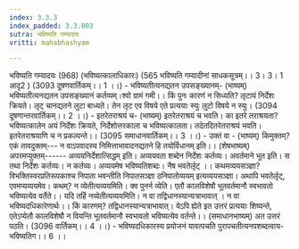 ```yaml
---
index: 3.3.3
index_padded: 3.3.003
sutra: भविष्यति गम्यादयः
vritti: mahabhashyam

---
```

 भविष्यति गम्यादयः (968) (भविष्यत्कालाधिकारः) (565 भविष्यति गम्यादीनां साधकसूत्रम्।। 3। 3। 1 आदृ2 ) (3093 दूषणवार्तिकम्।। 1 ।।) - भविष्यतीत्यनद्यतन उपसङ्ख्यानम्- (भाष्यम्) भविष्यतीत्यनद्यतन उपसङ्ख्यानं कर्तव्यम्।श्वो ग्रामं गमी।। किं पुनः कारणं न सिध्यति? लृटायं निर्देशः क्रियते। लृट् चानद्यतने लुटा बाध्यते। तेन लृट एव विषये एते प्रत्ययाः स्युः लुटो विषये न स्युः। (3094 दूषणान्तरवार्तिकम्।। 2 ।।) - इतरेतराश्रयं च- (भाष्यम्) इतरेतराश्रयं च भवति। का इतरे तराश्रयता? भविष्यत्कालेन अयं निर्देशः क्रियते, निर्देशोत्तरकाला च भविष्यत्कालता। तदेतदितरेतराश्रयं भवति। इतरेतराश्रयाणि च न प्रकल्पन्ते।। (3095 समाधानवार्तिकम्।। 3 ।।) - उक्तं वा - (भाष्यम्) किमुक्तम्? एकं तावदुक्तम्--- न वाऽपवादस्य निमित्ताभावादनद्यतने हि तयोर्विधानम् इति।। (शेषभाष्यम्) अपरमप्युक्तम्------ अव्ययनिर्देशात्सिद्धम् इति। अव्ययवता शब्देन निर्देशः कर्तव्यः। अवर्तमाने भूत इति। स तथा निर्देशः कर्तव्यः। न कर्तव्यः। अव्ययमेष भविष्यतिशब्दः। नैष भवतेर्लृट् ।। कथमव्ययसञ्ज्ञा? विभक्तिस्वरप्रतिरूपकाश्च निपाता भवन्तीति निपातसञ्ज्ञा ठनिपातोव्ययम् इत्यव्ययसञ्ज्ञा। अथापि भवतेर्लृट्, एवमप्यव्ययमेव। कथम्? न व्येतीत्यव्ययमिति। क्व पुनर्न व्येति। एतौ कालविशेषौ भूतवर्तमानौ स्वभावतो भविष्यत्येव वर्तेते।। यदि तर्हि नव्येतीत्यव्ययमिति। न वा तद्विधानस्यान्यत्राभावात् । न वा भविष्यदधिकारेणार्थः।। किं कारणम्? तद्विधानस्यान्यत्राभावात्। येऽपि ह्येते इत उत्तरं प्रत्ययाः शिष्यन्ते, एतेऽप्येतौ कालविशेषौ न वियन्ति भूतवर्तमानौ स्वभावतो भविष्यत्येव वर्तन्ते।। (समाधानभाष्यम्) अत उत्तरं पठति। (3096 वार्तिकम्।। 4 ।।) - भविष्यदधिकारस्य प्रयोजनं यावत्पचति पुरापचतीत्यनपशब्दत्वाय- भविष्यतिग।। 6 ।। 